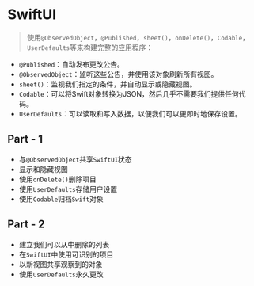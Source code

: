 #  SwiftUI

> 使用`@ObservedObject`，`@Published`，`sheet()`，`onDelete()`，`Codable`，`UserDefaults`等来构建完整的应用程序：

- `@Published`：自动发布更改公告。
- `@ObservedObject`：监听这些公告，并使用该对象刷新所有视图。
- `sheet()`：监视我们指定的条件，并自动显示或隐藏视图。
- `Codable`：可以将Swift对象转换为JSON，然后几乎不需要我们提供任何代码。
- `UserDefaults`：可以读取和写入数据，以便我们可以更即时地保存设置。

## Part - 1

- 与`@ObservedObject`共享`SwiftUI`状态
- 显示和隐藏视图
- 使用`onDelete()`删除项目
- 使用`UserDefaults`存储用户设置
- 使用`Codable`归档`Swift`对象

## Part - 2

- 建立我们可以从中删除的列表
- 在`SwiftUI`中使用可识别的项目
- 以新视图共享观察到的对象
- 使用`UserDefaults`永久更改


